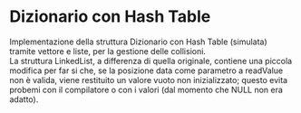 # Dizionario con Hash Table
Implementazione della struttura Dizionario con Hash Table (simulata) tramite vettore e liste, per la gestione delle collisioni. \
La struttura LinkedList, a differenza di quella originale, contiene una piccola modifica per far si che, se la posizione data  come parametro a readValue non è valida, viene restituito un valore vuoto non inizializzato; questo evita probemi con il compilatore o con i valori (dal
momento che NULL non era adatto).
